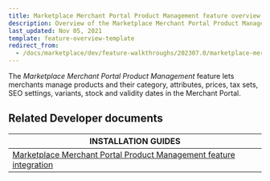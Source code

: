 ```yaml
---
title: Marketplace Merchant Portal Product Management feature overview
description: Overview of the Marketplace Merchant Portal Product Management feature
last_updated: Nov 05, 2021
template: feature-overview-template
redirect_from:
  - /docs/marketplace/dev/feature-walkthroughs/202307.0/marketplace-merchant-portal-product-management-feature-walkthrough.html
---
```


The *Marketplace Merchant Portal Product Management* feature lets merchants manage products and their category, attributes, prices, tax sets, SEO settings, variants, stock and validity dates in the Merchant Portal.

## Related Developer documents

|INSTALLATION GUIDES  |
|---------|
|[Marketplace Merchant Portal Product Management feature integration](/docs/pbc/all/product-information-management/{{page.version}}/marketplace/install-and-upgrade/install-features/install-the-marketplace-product-merchant-portal-feature.html) |
